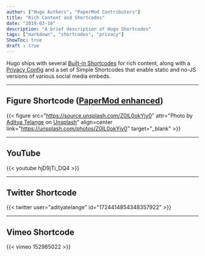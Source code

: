 ```yaml
---
author: ["Hugo Authors", "PaperMod Contributors"]
title: "Rich Content and Shortcodes"
date: "2019-03-10"
description: "A brief description of Hugo Shortcodes"
tags: ["markdown", "shortcodes", "privacy"]
ShowToc: true
draft : true
---
```


Hugo ships with several [Built-in Shortcodes](https://gohugo.io/content-management/shortcodes/#use-hugos-built-in-shortcodes) for rich content, along with a [Privacy Config](https://gohugo.io/about/hugo-and-gdpr/) and a set of Simple Shortcodes that enable static and no-JS versions of various social media embeds.

<!--more-->

---

## Figure Shortcode ([PaperMod enhanced](https://github.com/adityatelange/hugo-PaperMod/commits/master/layouts/shortcodes/figure.html))

{{< figure src="https://source.unsplash.com/Z0lL0okYjy0" attr="Photo by [Aditya Telange](https://unsplash.com/@adityatelange?utm_content=creditCopyText&utm_medium=referral&utm_source=unsplash) on [Unsplash](https://unsplash.com/photos/Z0lL0okYjy0?utm_content=creditCopyText&utm_medium=referral&utm_source=unsplash)" align=center link="https://unsplash.com/photos/Z0lL0okYjy0" target="_blank" >}}

---

## YouTube

{{< youtube hjD9jTi_DQ4 >}}

---

## Twitter Shortcode

{{< twitter user="adityatelange" id="1724414854348357922" >}}

---

## Vimeo Shortcode

{{< vimeo 152985022 >}}
